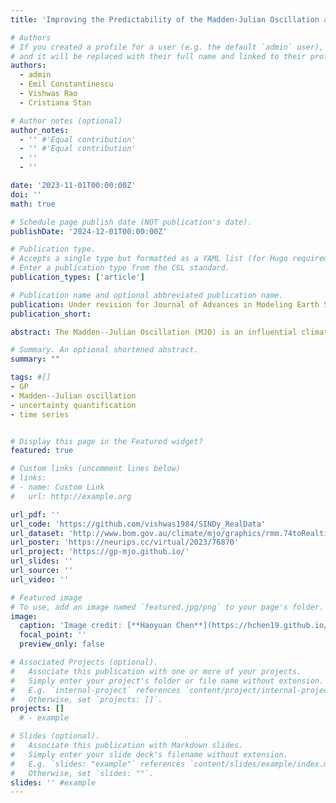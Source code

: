 ```yaml
---
title: 'Improving the Predictability of the Madden-Julian Oscillation at Subseasonal Scales with Gaussian Process Models'

# Authors
# If you created a profile for a user (e.g. the default `admin` user), write the username (folder name) here
# and it will be replaced with their full name and linked to their profile.
authors:
  - admin
  - Emil Constantinescu
  - Vishwas Rao
  - Cristiana Stan

# Author notes (optional)
author_notes:
  - '' #'Equal contribution'
  - '' #'Equal contribution'
  - ''
  - ''

date: '2023-11-01T00:00:00Z'
doi: ''
math: true

# Schedule page publish date (NOT publication's date).
publishDate: '2024-12-01T00:00:00Z'

# Publication type.
# Accepts a single type but formatted as a YAML list (for Hugo requirements).
# Enter a publication type from the CSL standard.
publication_types: ['article']

# Publication name and optional abbreviated publication name.
publication: Under revision for Journal of Advances in Modeling Earth Systems (JAMES)
publication_short:

abstract: The Madden--Julian Oscillation (MJO) is an influential climate phenomenon that plays a vital role in modulating global weather patterns. In spite of the improvement in MJO predictions made by machine learning algorithms, such as neural networks, most of them cannot provide the uncertainty levels in the MJO forecasts directly. To address this problem, we develop a nonparametric strategy based on Gaussian process (GP) models. We calibrate GPs using empirical correlations and we propose a posteriori covariance correction. Numerical experiments demonstrate that our model has better prediction skills than the ANN models for the first five lead days. Additionally, our posteriori covariance correction extends the probabilistic coverage by more than three weeks.

# Summary. An optional shortened abstract.
summary: ""

tags: #[]
- GP
- Madden--Julian oscillation
- uncertainty quantification
- time series


# Display this page in the Featured widget?
featured: true

# Custom links (uncomment lines below)
# links:
# - name: Custom Link
#   url: http://example.org

url_pdf: ''
url_code: 'https://github.com/vishwas1984/SINDy_RealData'
url_dataset: 'http://www.bom.gov.au/climate/mjo/graphics/rmm.74toRealtime.txt'
url_poster: 'https://neurips.cc/virtual/2023/76870'
url_project: 'https://gp-mjo.github.io/'
url_slides: ''
url_source: ''
url_video: ''

# Featured image
# To use, add an image named `featured.jpg/png` to your page's folder.
image:
  caption: 'Image credit: [**Haoyuan Chen**](https://hchen19.github.io/)'
  focal_point: ''
  preview_only: false

# Associated Projects (optional).
#   Associate this publication with one or more of your projects.
#   Simply enter your project's folder or file name without extension.
#   E.g. `internal-project` references `content/project/internal-project/index.md`.
#   Otherwise, set `projects: []`.
projects: []
  # - example

# Slides (optional).
#   Associate this publication with Markdown slides.
#   Simply enter your slide deck's filename without extension.
#   E.g. `slides: "example"` references `content/slides/example/index.md`.
#   Otherwise, set `slides: ""`.
slides: '' #example
---
```


<!-- {{% callout note %}}
Click the _Cite_ button above to demo the feature to enable visitors to import publication metadata into their reference management software.
{{% /callout %}}

{{% callout note %}}
Create your slides in Markdown - click the _Slides_ button to check out the example.
{{% /callout %}}

Add the publication's **full text** or **supplementary notes** here. You can use rich formatting such as including [code, math, and images](https://docs.hugoblox.com/content/writing-markdown-latex/). -->

